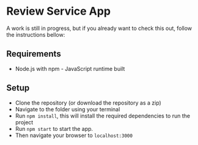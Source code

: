 Review Service App
===

A work is still in progress, but if you already want to check this out, follow the instructions bellow:

## Requirements

- Node.js with npm - JavaScript runtime built

## Setup

- Clone the repository (or download the repository as a zip)
- Navigate to the folder using your terminal
- Run `npm install`, this will install the required dependencies to run the project
- Run `npm start` to start the app.
- Then navigate your browser to `localhost:3000`